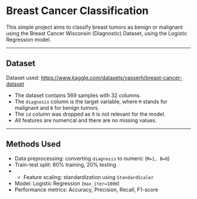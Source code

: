 # Breast Cancer Classification

This simple project aims to classify breast tumors as benign or malignant using the Breast Cancer Wisconsin (Diagnostic) Dataset, using the Logistic Regression model.

---

## Dataset

Dataset used: https://www.kaggle.com/datasets/yasserh/breast-cancer-dataset

- The dataset contains 569 samples with 32 columns.
- The `diagnosis` column is the target variable, where `M` stands for malignant and `B` for benign tumors.
- The `id` column was dropped as it is not relevant for the model.
- All features are numerical and there are no missing values.

---

## Methods Used

- Data preprocessing: converting `diagnosis` to numeric (`M=1, B=0`)
- Train-test split: 80% training, 20% testing
- - Feature scaling: standardization using `StandardScaler`
- Model: Logistic Regression (`max_iter=1000`)
- Performance metrics: Accuracy, Precision, Recall, F1-score
